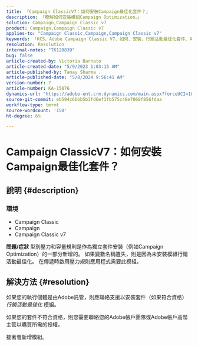 ```yaml
---
title: 「Campaign ClassicV7：如何安裝Campaign最佳化套件？」
description: 「瞭解如何安裝模組Campaign Optimization。」
solution: Campaign,Campaign Classic v7
product: Campaign,Campaign Classic v7
applies-to: "Campaign Classic,Campaign,Campaign Classic v7"
keywords: 「KCS、Adobe Campaign Classic V7、如何、安裝、行銷活動最佳化套件、Adobe Campaign、Adobe Campaign Classic」
resolution: Resolution
internal-notes: "TK120839"
bug: false
article-created-by: Victoria Barnato
article-created-date: "5/9/2023 1:03:15 AM"
article-published-by: Tanay Sharma .
article-published-date: "5/8/2024 9:56:41 AM"
version-number: 7
article-number: KA-15076
dynamics-url: "https://adobe-ent.crm.dynamics.com/main.aspx?forceUCI=1&pagetype=entityrecord&etn=knowledgearticle&id=6b57af43-05ee-ed11-8849-6045bd0065b6"
source-git-commit: eb594c6bbb5b3fd6ef3fb575c48e7068f856fdaa
workflow-type: tm+mt
source-wordcount: '150'
ht-degree: 6%

---
```


# Campaign ClassicV7：如何安裝Campaign最佳化套件？

## 說明 {#description}


### <b>環境</b>

- Campaign Classic
- Campaign
- Campaign Classic v7


<b>問題/症狀</b>
型別壓力和容量規則是作為獨立套件安裝（例如Campaign Optimization）的一部分新增的。 如果變數名稱遺失，則是因為未安裝模組行銷活動最佳化。
在傳遞時啟用壓力規則應用程式需要此模組。




## 解決方法 {#resolution}


如果您的執行個體是由Adobe託管，則應聯絡支援以安裝套件（如果符合資格） *行銷活動最佳化* 模組。

如果您的套件不符合資格，則您需要聯絡您的Adobe帳戶團隊或Adobe帳戶高階主管以購買所需的授權。

接著會新增模組。
